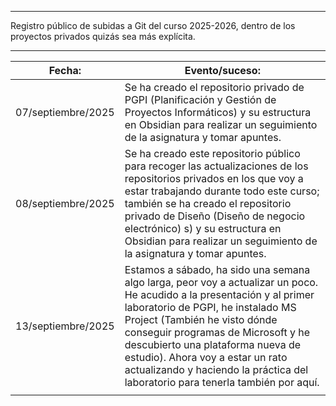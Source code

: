 
---
Registro público de subidas a Git del curso 2025-2026, dentro de los proyectos privados quizás sea más explícita.

---


| Fecha:             | Evento/suceso:                                                                                                                                                                                                                                                                                                                                                                                 |
| ------------------ | ---------------------------------------------------------------------------------------------------------------------------------------------------------------------------------------------------------------------------------------------------------------------------------------------------------------------------------------------------------------------------------------------- |
| 07/septiembre/2025 | Se ha creado el repositorio privado de PGPI (Planificación y Gestión de Proyectos Informáticos) y su estructura en Obsidian para realizar un seguimiento de la asignatura y tomar apuntes.                                                                                                                                                                                                     |
| 08/septiembre/2025 | Se ha creado este repositorio público para recoger las actualizaciones de los repositorios privados en los que voy a estar trabajando durante todo este curso; también se ha creado el repositorio privado de Diseño (Diseño de negocio electrónico) s) y su estructura en Obsidian para realizar un seguimiento de la asignatura y tomar apuntes.                                             |
| 13/septiembre/2025 | Estamos a sábado, ha sido una semana algo larga, peor voy a actualizar un poco. He acudido a la presentación y al primer laboratorio de PGPI, he instalado MS Project (También he visto dónde conseguir programas de Microsoft y he descubierto una plataforma nueva de estudio). Ahora voy a estar un rato actualizando y haciendo la práctica del laboratorio para tenerla también por aquí. |
|                    |                                                                                                                                                                                                                                                                                                                                                                                                |
